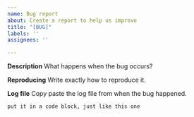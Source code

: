 ```yaml
---
name: Bug report
about: Create a report to help us improve
title: "[BUG]"
labels: ''
assignees: ''

---
```


**Description**
What happens when the bug occurs?

**Reproducing**
Write exactly how to reproduce it.

**Log file**
Copy paste the log file from when the bug happened.

```log
put it in a code block, just like this one
```
